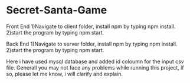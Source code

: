 # Secret-Santa-Game

Front End
1)Navigate to client folder, install npm by typing npm install.
2)start the program by typing npm start.

Back End
1)Navigate to server folder, install npm by typing npm install.
2)start the program by typing npm start.

Here i have used mysql database and added id coloumn for the input csv file. 
Generall you may not face any problems while running this project, if so, please let me know, i will clarify and explain.



